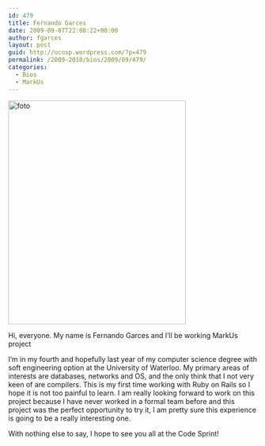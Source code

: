 ```yaml
---
id: 479
title: Fernando Garces
date: 2009-09-07T22:08:22+00:00
author: fgarces
layout: post
guid: http://ucosp.wordpress.com/?p=479
permalink: /2009-2010/bios/2009/09/479/
categories:
  - Bios
  - MarkUs
---
```

<img class="alignnone size-full wp-image-478" title="foto" src="http://ucosp.files.wordpress.com/2009/09/foto.jpeg" alt="foto" width="359" height="451" srcset="http://ucosp.ca/wp-content/uploads/2009/09/foto.jpeg 359w, http://ucosp.ca/wp-content/uploads/2009/09/foto-238x300.jpg 238w" sizes="(max-width: 359px) 100vw, 359px" />

Hi, everyone. My name is Fernando Garces and I&#8217;ll be working MarkUs project

I’m in my fourth and hopefully last year of my computer science degree with soft engineering option at the University of Waterloo. My primary areas of interests are databases, networks and OS, and the only think that I not very keen of are compilers. This is my first time working with Ruby on Rails so I hope it is not too painful to learn. I am really looking forward to work on this project because I have never worked in a formal team before and this project was the perfect opportunity to try it, I am pretty sure this experience is going to be a really interesting one.

With nothing else to say, I hope to see you all at the Code Sprint!